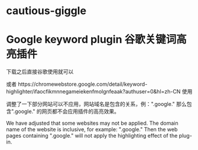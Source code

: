 # cautious-giggle
<h1>Google keyword plugin  谷歌关键词高亮插件</h1>
<p>下载之后直接谷歌使用就可以</p>
<p>或者 https://chromewebstore.google.com/detail/keyword-highlighter/ifaocfikmnnegameiekenfmolgnfeaak?authuser=0&hl=zh-CN 使用</p>
<p>调整了一下部分网站可以不应用，网站域名是包含的关系，例：".google." 那么包含".google." 的网页都不会应用插件的高亮效果。</p>
<p>We have adjusted that some websites may not be applied. The domain name of the website is inclusive, for example: ".google." Then the web pages containing ".google." will not apply the highlighting effect of the plug-in.</p>
